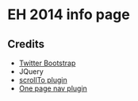 # EH 2014 info page

## Credits
* [Twitter Bootstrap](https://github.com/twitter/bootstrap/)
* JQuery
* [scrollTo plugin](http://github.com/yckart/jquery.scrollto.js)
* [One page nav plugin](https://github.com/davist11/jQuery-One-Page-Nav)

